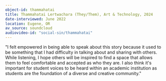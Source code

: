 ```yaml
---
object-id: thammahatai
title: Thammahatai Lertwachara (They/Them), Art & Technology, 2024
date-interviewed: June 2022
location: Eugene, OR
av_source: soundcloud
audiovideo-id: "social-sin/thammahatai"
---
```


"I felt empowered in being able to speak about this story because it used to be something that I had difficulty in talking about and sharing with others. While listening, I hope others will be inspired to find a space that allows them to feel comfortable and accepted as who they are. I also think it's important for student voices to be heard within an academic institution as students are the foundation of a diverse and creative community."
